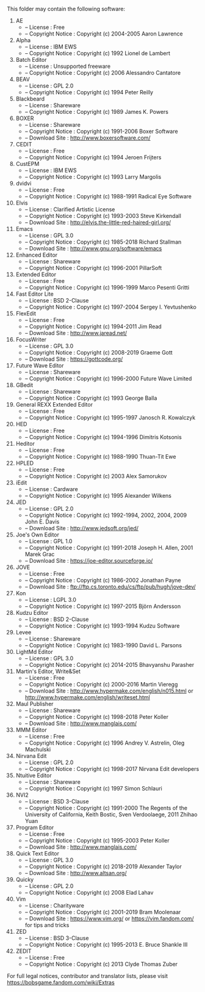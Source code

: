 ﻿This folder may contain the following software:

1. AE
   - – License : Free
   - – Copyright Notice : Copyright (c) 2004-2005 Aaron Lawrence
2. Alpha
   - – License : IBM EWS
   - – Copyright Notice : Copyright (c) 1992 Lionel de Lambert
3. Batch Editor
   - – License : Unsupported freeware
   - – Copyright Notice : Copyright (c) 2006 Alessandro Cantatore
4. BEAV
   - – License : GPL 2.0
   - – Copyright Notice : Copyright (c) 1994 Peter Reilly
5. Blackbeard
   - – License : Shareware
   - – Copyright Notice : Copyright (c) 1989 James K. Powers
6. BOXER
   - – License : Shareware
   - – Copyright Notice : Copyright (c) 1991-2006 Boxer Software
   - – Download Site : http://www.boxersoftware.com/
7. CEDIT
   - – License : Free
   - – Copyright Notice : Copyright (c) 1994 Jeroen Frijters
8. CustEPM
   - – License : IBM EWS
   - – Copyright Notice : Copyright (c) 1993 Larry Margolis
9. dvidvi
   - – License : Free
   - – Copyright Notice : Copyright (c) 1988-1991 Radical Eye Software
10. Elvis
    - – License : Clarified Artistic License
    - – Copyright Notice : Copyright (c) 1993-2003 Steve Kirkendall
    - – Download Site : http://elvis.the-little-red-haired-girl.org/
11. Emacs
    - – License : GPL 3.0
    - – Copyright Notice : Copyright (c) 1985-2018 Richard Stallman
    - – Download Site : http://www.gnu.org/software/emacs
12. Enhanced Editor
    - – License : Shareware
    - – Copyright Notice : Copyright (c) 1996-2001 PillarSoft
13. Extended Editor
    - – License : Free
    - – Copyright Notice : Copyright (c) 1996-1999 Marco Pesenti Gritti
14. Fast Editor Lite
    - – License : BSD 2-Clause
    - – Copyright Notice : Copyright (c) 1997-2004 Sergey I. Yevtushenko
15. FlexEdit
    - – License : Free
    - – Copyright Notice : Copyright (c) 1994-2011 Jim Read
    - – Download Site : http://www.jaread.net/
16. FocusWriter
    - – License : GPL 3.0
    - – Copyright Notice : Copyright (c) 2008-2019 Graeme Gott
    - – Download Site : https://gottcode.org/
17. Future Wave Editor
    - – License : Shareware
    - – Copyright Notice : Copyright (c) 1996-2000 Future Wave Limited
18. GBedit
    - – License : Shareware
    - – Copyright Notice : Copyright (c) 1993 George Balla
19. General REXX Extended Editor
    - – License : Free
    - – Copyright Notice : Copyright (c) 1995-1997 Janosch R. Kowalczyk
20. HED
    - – License : Free
    - – Copyright Notice : Copyright (c) 1994-1996 Dimitris Kotsonis
21. Heditor
    - – License : Free
    - – Copyright Notice : Copyright (c) 1988-1990 Thuan-Tit Ewe
22. HPLED
    - – License : Free
    - – Copyright Notice : Copyright (c) 2003 Alex Samorukov
23. iEdit
    - – License : Cardware
    - – Copyright Notice : Copyright (c) 1995 Alexander Wilkens
24. JED
    - – License : GPL 2.0
    - – Copyright Notice : Copyright (c) 1992-1994, 2002, 2004, 2009 John E. Davis
    - – Download Site : http://www.jedsoft.org/jed/
25. Joe's Own Editor
    - – License : GPL 1.0
    - – Copyright Notice : Copyright (c) 1991-2018 Joseph H. Allen, 2001 Marek Grac
    - – Download Site : https://joe-editor.sourceforge.io/
26. JOVE
    - – License : Free
    - – Copyright Notice : Copyright (c) 1986-2002 Jonathan Payne
    - – Download Site : ftp://ftp.cs.toronto.edu/cs/ftp/pub/hugh/jove-dev/
27. Kon
    - – License : LGPL 3.0
    - – Copyright Notice : Copyright (c) 1997-2015 Björn Andersson
28. Kudzu Editor
    - – License : BSD 2-Clause
    - – Copyright Notice : Copyright (c) 1993-1994 Kudzu Software
29. Levee
    - – License : Shareware
    - – Copyright Notice : Copyright (c) 1983-1990 David L. Parsons
30. LightMd Editor
    - – License : GPL 3.0
    - – Copyright Notice : Copyright (c) 2014-2015 Bhavyanshu Parasher
31. Martin's Editor, Write&Set
    - – License : Free
    - – Copyright Notice : Copyright (c) 2000-2016 Martin Vieregg
    - – Download Site : http://www.hypermake.com/english/n015.html or http://www.hypermake.com/english/writeset.html
32. Maul Publisher
    - – License : Shareware
    - – Copyright Notice : Copyright (c) 1998-2018 Peter Koller
    - – Download Site : http://www.manglais.com/
33. MMM Editor
    - – License : Free
    - – Copyright Notice : Copyright (c) 1996 Andrey V. Astrelin, Oleg Machulski
34. Nirvana Edit
    - – License : GPL 2.0
    - – Copyright Notice : Copyright (c) 1998-2017 Nirvana Edit developers
35. Ntuitive Editor
    - – License : Shareware
    - – Copyright Notice : Copyright (c) 1997 Simon Schlauri
36. NVI2
    - – License : BSD 3-Clause
    - – Copyright Notice : Copyright (c) 1991-2000 The Regents of the University of California, Keith Bostic, Sven Verdoolaege, 2011 Zhihao Yuan
37. Program Editor
    - – License : Free
    - – Copyright Notice : Copyright (c) 1995-2003 Peter Koller
    - – Download Site : http://www.manglais.com/
38. Quick Text Editor
    - – License : GPL 3.0
    - – Copyright Notice : Copyright (c) 2018-2019 Alexander Taylor
    - – Download Site : http://www.altsan.org/
39. Quicky
    - – License : GPL 2.0
    - – Copyright Notice : Copyright (c) 2008 Elad Lahav
40. Vim
    - – License : Charityware
    - – Copyright Notice : Copyright (c) 2001-2019 Bram Moolenaar
    - – Download Site : https://www.vim.org/ or https://vim.fandom.com/ for tips and tricks
41. ZED
    - – License : BSD 3-Clause
    - – Copyright Notice : Copyright (c) 1995-2013 E. Bruce Shankle III
42. ZEDIT
    - – License : Free
    - – Copyright Notice : Copyright (c) 2013 Clyde Thomas Zuber

For full legal notices, contributor and translator lists, please visit https://bobsgame.fandom.com/wiki/Extras